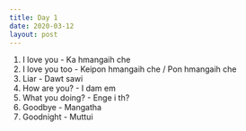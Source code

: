 ```yaml
---
title: Day 1
date: 2020-03-12
layout: post
---
```


1. I love you - Ka hmangaih che
2. I love you too - Keipon hmangaih che / Pon hmangaih che
3. Liar - Dawt sawi
4. How are you? - I dam em
5. What you doing? - Enge i th?
6. Goodbye - Mangatha
7. Goodnight - Muttui
